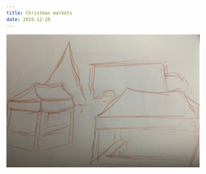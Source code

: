 ```yaml
---
title: Christmas markets
date: 2019-12-26
---
```


!['Christmas markets'](image/69Christmasmarkets2.jpg)

